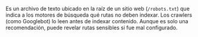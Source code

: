Es un archivo de texto ubicado en la raíz de un sitio web (`/robots.txt`) que indica a los motores de búsqueda qué rutas no deben indexar.
Los crawlers (como Googlebot) lo leen antes de indexar contenido. Aunque es solo una recomendación, puede revelar rutas sensibles si fue mal configurado.


